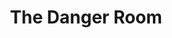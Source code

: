 ---
mission_id: dangroom
editorsChoice:
title: "The Danger Room"
authors: 
    - "Mike Neugebauer"
date:
filename: "dangroom.zip"
description: "The Danger Room is a custom level set in the Marvel Universe.  You play the X-Man Cable, armed to the hilt and honing his skills in the X-Men's renowned \"Danger Room\"."
cover: "dangroom.png"
levelReplaced:	SECBASE
difficulty: yes
bm:	no
fme: no
wax: no
three_do: no
voc: no
gmd: no
vue: no
lfd: no
base: "New level from scratch" 
editors: "DFUSE, WDFUSE 1.5"

---